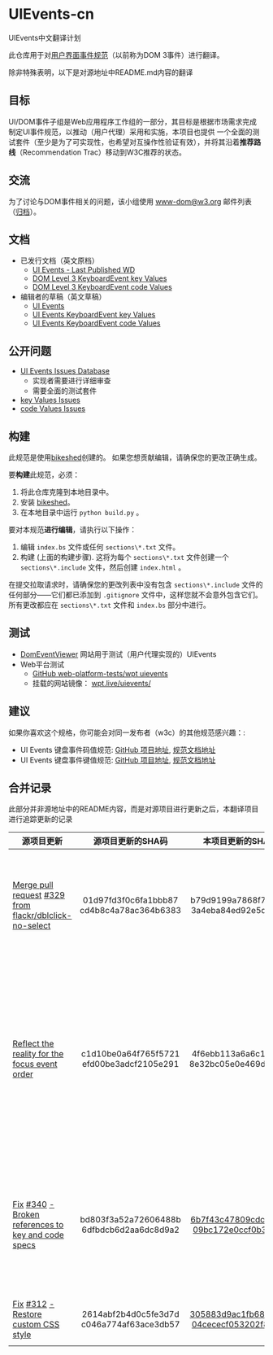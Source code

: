 # UIEvents-cn

UIEvents中文翻译计划

此仓库用于对[用户界面事件规范](https://w3c.github.io/uievents/)（以前称为DOM 3事件）进行翻译。

除非特殊表明，以下是对源地址中README.md内容的翻译

## 目标

UI/DOM事件子组是Web应用程序工作组的一部分，其目标是根据市场需求完成
制定UI事件规范，以推动（用户代理）采用和实施，本项目也提供
一个全面的测试套件（至少是为了可实现性，也希望对互操作性验证有效），并将其沿着**推荐路线**（Recommendation Trac）移动到W3C推荐的状态。

## 交流

为了讨论与DOM事件相关的问题，该小组使用 <www-dom@w3.org> 邮件列表（[归档](http://lists.w3.org/Archives/Public/www-dom/)）。

## 文档

* 已发行文档（英文原档）
  * [UI Events - Last Published WD](http://www.w3.org/TR/uievents/)
  * [DOM Level 3 KeyboardEvent key Values](http://www.w3.org/TR/DOM-Level-3-Events-key/)
  * [DOM Level 3 KeyboardEvent code Values](http://www.w3.org/TR/DOM-Level-3-Events-code/)
* 编辑者的草稿（英文草稿）
  * [UI Events](https://w3c.github.io/uievents/)
  * [UI Events KeyboardEvent key Values](https://w3c.github.io/uievents-key/)
  * [UI Events KeyboardEvent code Values](https://w3c.github.io/uievents-code/)

## 公开问题

* [UI Events Issues Database](https://github.com/w3c/uievents/issues)
  * 实现者需要进行详细审查
  * 需要全面的测试套件
* [key Values Issues](https://github.com/w3c/uievents-key/issues)
* [code Values Issues](https://github.com/w3c/uievents-code/issues)

## 构建

此规范是使用[bikeshed](https://github.com/tabatkins/bikeshed)创建的。
如果您想贡献编辑，请确保您的更改正确生成。

要**构建**此规范，必须：

1. 将此仓库克隆到本地目录中。
1. 安装 [bikeshed](https://github.com/tabatkins/bikeshed)。
1. 在本地目录中运行 `python build.py` 。

要对本规范**进行编辑**，请执行以下操作：

1. 编辑 ```index.bs``` 文件或任何 ```sections\*.txt``` 文件。
2. 构建 (上面的构建步骤). 这将为每个 ```sections\*.txt``` 文件创建一个 ```sections\*.include``` 文件，然后创建 ```index.html``` 。

在提交拉取请求时，请确保您的更改列表中没有包含 ```sections\*.include``` 文件的任何部分——它们都已添加到 ```.gitignore``` 文件中，这样您就不会意外包含它们。所有更改都应在 ```sections\*.txt``` 文件和 ```index.bs``` 部分中进行。

## 测试

* [DomEventViewer](https://domeventviewer.com/) 网站用于测试（用户代理实现的）UIEvents
* Web平台测试
  * [GitHub web-platform-tests/wpt uievents](https://github.com/web-platform-tests/wpt/tree/master/uievents)
  * 挂载的网站镜像： [wpt.live/uievents/](https://wpt.live/uievents/)

## 建议

如果你喜欢这个规格，你可能会对同一发布者（w3c）的其他规范感兴趣：:

* UI Events 键盘事件码值规范: [GitHub 项目地址](https://github.com/w3c/uievents-code/), [规范文档地址](https://w3c.github.io/uievents-code/)
* UI Events 键盘事件键值规范: [GitHub 项目地址](https://github.com/w3c/uievents-key/), [规范文档地址](https://w3c.github.io/uievents-key/)

## 合并记录

此部分并非源地址中的README内容，而是对源项目进行更新之后，本翻译项目进行追踪更新的记录

| 源项目更新                                                   |             源项目更新的SHA码             |                      本项目更新的SHA码                       | 更新内容                                                     |
| ------------------------------------------------------------ | :---------------------------------------: | :----------------------------------------------------------: | ------------------------------------------------------------ |
| [Merge pull request](https://github.com/w3c/uievents/commit/01d97fd3f0c6fa1bbb87cd4b8c4a78ac364b6383) [#329](https://github.com/w3c/uievents/pull/329) [from flackr/dblclick-no-select](https://github.com/w3c/uievents/commit/01d97fd3f0c6fa1bbb87cd4b8c4a78ac364b6383) | 01d97fd3f0c6fa1bbb87 cd4b8c4a78ac364b6383 |          b79d9199a7868f7f1944 3a4eba84ed92e5d86a8f           | 双击事件的默认行为不再包含对文本的选中：<br/>1. `event-types.txt` 文件中的 `event-type-dblclick` 内容最后一段对默认行为的描述修改<br/>2. `event-interface.txt` 文件中的 `event-types-list` 内容关于 `dblclick` 事件类型的默认行为删除文本选中相关内容 |
| [Reflect the reality for the focus event order](https://github.com/w3c/uievents/commit/c1d10be0a64f765f5721efd00be3adcf2105e291) | c1d10be0a64f765f5721 efd00be3adcf2105e291 |          4f6ebb113a6a6c1aa5aa 8e32bc05e0e469d3569c           | 关于焦点事件的发生顺序更正: <br/>1. `event-types.txt` 文件中的`events-focusevent-event-order` 表格中，`focusin` 事件应该紧随 `focus`  事件发生，二者都在目标元素接收焦点后被派发<br/>2. 与1.中同样的位置表格，`focusout` 事件应该紧随 `blur` 事件发生，二者都在第一个目标元素失去焦点后被派发<br/>3. `event-types.txt` 文件中的各个焦点事件( `event-type-blur` ，`event-type-focus`，`event-type-focusin`，`event-type-focusout`)的定义描述中，修改关于发生顺序的说法(本条目共4处修改) |
| [Fix](https://github.com/w3c/uievents/commit/bd803f3a52a72606488b6dfbdcb6d2aa6dc8d9a2) [#340](https://github.com/w3c/uievents/issues/340) [- Broken references to key and code specs](https://github.com/w3c/uievents/commit/bd803f3a52a72606488b6dfbdcb6d2aa6dc8d9a2) | bd803f3a52a72606488b 6dfbdcb6d2aa6dc8d9a2 | [6b7f43c47809cdcc3e73 09bc172e0ccf0b32ff5c](https://github.com/mangwu/uievents-cn/commit/6b7f43c47809cdcc3e7309bc172e0ccf0b32ff5c) | 修正 `keyboard.txt` 文件中KEY和CODE的不正确引用，包括：<br/>1. 'KEY{AltGr}'替换成'KEY{AltGraph}' <br/>2. 在example-key-shift-2（例子20）中的'CODE{}'替换成'CODE{Digit2}'<br/>3. 'KEY{FullWidth}'替换成'KEY{Zenkaku (FullWidth)'，'KEY{HalfWidth}'替换成'KEY{Hankaku} (HalfWidth)' |
| [Fix](https://github.com/w3c/uievents/commit/2614abf2b4d0c5fe3d7dc046a774af63ace3db57) [#312](https://github.com/w3c/uievents/issues/312) [- Restore custom CSS style](https://github.com/w3c/uievents/commit/2614abf2b4d0c5fe3d7dc046a774af63ace3db57) | 2614abf2b4d0c5fe3d7d c046a774af63ace3db57 | [305883d9ac1fb6868d61 04cececf053202f86dbb](https://github.com/mangwu/uievents-cn/commit/305883d9ac1fb6868d6104cececf053202f86dbb) | 在项目根目录下添加 `stylesheet-extra.include` 样式文件，并在 `index.bs` 主文件中引入，以渲染官方定义的注释，警告，定义等样式 |

